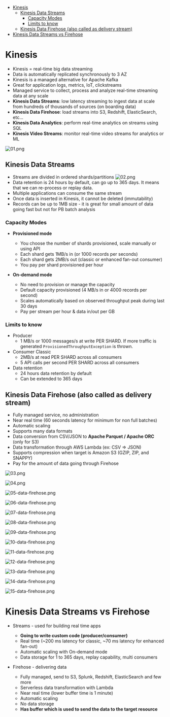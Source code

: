 - [Kinesis](#kinesis)
  - [Kinesis Data Streams](#kinesis-data-streams)
    - [Capacity Modes](#capacity-modes)
    - [Limits to know](#limits-to-know)
  - [Kinesis Data Firehose (also called as delivery stream)](#kinesis-data-firehose-also-called-as-delivery-stream)
- [Kinesis Data Streams vs Firehose](#kinesis-data-streams-vs-firehose)


# Kinesis

* Kinesis = real-time big data streaming
* Data is automatically replicated synchronously to 3 AZ
* Kinesis is a managed alternative for Apache Kafka
* Great for application logs, metrics, IoT, clickstreams
* Managed service to collect, process and analyze real-time streaming data at any scale
* **Kinesis Data Streams**: low latency streaming to ingest data at scale from hundreds of thousands of sources (on boarding data)
* **Kinesis Data Firehose**: load streams into S3, Redshift, ElasticSearch, etc...
* **Kinesis Data Analytics**: perform real-time analytics on streams using SQL
* **Kinesis Video Streams**: monitor real-time video streams for analytics or ML

![01.png](./images/01.png)

## Kinesis Data Streams

* Streams are divided in ordered shards/partitions
  ![02.png](./images/02.png)
* Data retention is 24 hours by default, can go up to 365 days.
  It means that we can re-process or replay data.
* Multiple applications can consume the same stream
* Once data is inserted in Kinesis, it cannot be deleted (immutability)
* Records can be up to 1MB size - it is great for small amount of data going fast but not for PB batch analysis

### Capacity Modes

* **Provisioned mode**
  * You choose the number of shards provisioned, scale manually or using API
  * Each shard gets 1MB/s in (or 1000 records per seconds)
  * Each shard gets 2MB/s out (classic or enhanced fan-out consumer)
  * You pay per shard provisioned per hour

* **On-demand mode**
  * No need to provision or manage the capacity
  * Default capacity provisioned (4 MB/s in or 4000 records per second)
  * Scales automatically based on observed throughput peak during last 30 days
  * Pay per stream per hour & data in/out per GB

### Limits to know

* Producer
  * 1 MB/s or 1000 messages/s at write PER SHARD. If more traffic is generated `ProvisionedThroughputException` is thrown.
* Consumer Classic
  * 2MB/s at read PER SHARD across all consumers
  * 5 API calls per second PER SHARD across all consumers
* Data retention
  * 24 hours data retention by default
  * Can be extended to 365 days

## Kinesis Data Firehose (also called as delivery stream)

* Fully managed service, no administration
* Near real time (60 seconds latency for minimum for non full batches)
* Automatic scaling
* Supports many data formats
* Data conversion from CSV/JSON to **Apache Parquet / Apache ORC** (only for S3)
* Data transformation through AWS Lambda (ex: CSV => JSON)
* Supports compression when target is Amazon S3 (GZIP, ZIP, and SNAPPY)
* Pay for the amount of data going through Firehose

![03.png](./images/03.png)

![04.png](./images/04.png)

![05-data-firehose.png](./images/05-data-firehose.png)

![06-data-firehose.png](./images/06-data-firehose.png)

![07-data-firehose.png](./images/07-data-firehose.png)

![08-data-firehose.png](./images/08-data-firehose.png)

![09-data-firehose.png](./images/09-data-firehose.png)

![10-data-firehose.png](./images/10-data-firehose.png)

![11-data-firehose.png](./images/11-data-firehose.png)

![12-data-firehose.png](./images/12-data-firehose.png)

![13-data-firehose.png](./images/13-data-firehose.png)

![14-data-firehose.png](./images/14-data-firehose.png)

![15-data-firehose.png](./images/15-data-firehose.png)

# Kinesis Data Streams vs Firehose

* Streams - used for building real time apps
  * **Going to write custom code (producer/consumer)**
  * Real time (~200 ms latency for classic, ~70 ms latency for enhanced fan-out)
  * Automatic scaling with On-demand mode
  * Data storage for 1 to 365 days, replay capability, multi consumers

* Firehose - delivering data
  * Fully managed, send to S3, Splunk, Redshift, ElasticSearch and few more
  * Serverless data transformation with Lambda
  * Near real time (lower buffer time is 1 minute)
  * Automatic scaling
  * No data storage
  * **Has buffer which is used to send the data to the target resource**

